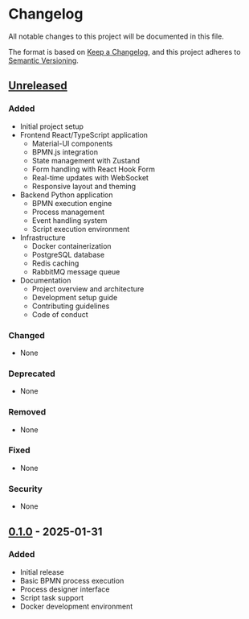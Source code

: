 # Changelog

All notable changes to this project will be documented in this file.

The format is based on [Keep a Changelog](https://keepachangelog.com/en/1.0.0/),
and this project adheres to [Semantic Versioning](https://semver.org/spec/v2.0.0.html).

## [Unreleased]

### Added
- Initial project setup
- Frontend React/TypeScript application
  - Material-UI components
  - BPMN.js integration
  - State management with Zustand
  - Form handling with React Hook Form
  - Real-time updates with WebSocket
  - Responsive layout and theming
- Backend Python application
  - BPMN execution engine
  - Process management
  - Event handling system
  - Script execution environment
- Infrastructure
  - Docker containerization
  - PostgreSQL database
  - Redis caching
  - RabbitMQ message queue
- Documentation
  - Project overview and architecture
  - Development setup guide
  - Contributing guidelines
  - Code of conduct

### Changed
- None

### Deprecated
- None

### Removed
- None

### Fixed
- None

### Security
- None

## [0.1.0] - 2025-01-31

### Added
- Initial release
- Basic BPMN process execution
- Process designer interface
- Script task support
- Docker development environment

[Unreleased]: https://github.com/yourusername/pythmata/compare/v0.1.0...HEAD
[0.1.0]: https://github.com/yourusername/pythmata/releases/tag/v0.1.0
